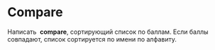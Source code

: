 # Compare

Написать  **compare**, сортирующий список по баллам. Если баллы совпадают, список сортируется по имени по алфавиту.
